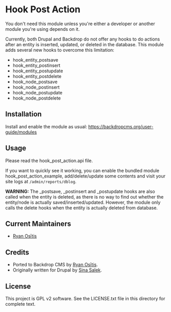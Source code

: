 Hook Post Action
======================
  You don't need this module unless you're either a developer or another module you're using depends on it.

  Currently, both Drupal and Backdrop do not offer any hooks to do actions after an entity is inserted,
  updated, or deleted in the database. This module adds several new hooks to overcome this limitation:

* hook_entity_postsave
* hook_entity_postinsert
* hook_entity_postupdate
* hook_entity_postdelete
* hook_node_postsave
* hook_node_postinsert
* hook_node_postupdate
* hook_node_postdelete

Installation
------------
  Install and enable the module as usual: https://backdropcms.org/user-guide/modules

Usage
------------
  Please read the hook_post_action.api file.

  If you want to quickly see it working, you can enable the bundled module hook_post_action_example,
  add/delete/update some contents and visit your site logs at `/admin/reports/dblog`.

  **WARNING:** The _postsave, _postinsert and _postupdate hooks are also called when the entity is deleted,
  as there is no way to find out whether the entity/node is actually saved/inserted/updated.
  However, the module only calls the delete hooks when the entity is actually deleted from database.

Current Maintainers
-------------------
* [Ryan Osītis](https://github.com/rositis)

Credits
-------
* Ported to Backdrop CMS by [Ryan Osītis](https://github.com/rositis).
* Originally written for Drupal by [Sina Salek](http://sina.salek.ws).

License
-------
This project is GPL v2 software.
See the LICENSE.txt file in this directory for complete text.
